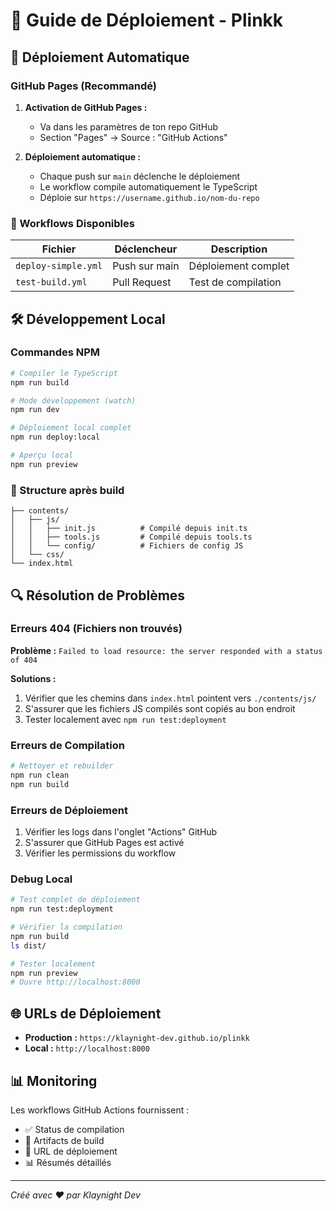 # 🚀 Guide de Déploiement - Plinkk

## 🎯 Déploiement Automatique

### GitHub Pages (Recommandé)

1. **Activation de GitHub Pages :**
   - Va dans les paramètres de ton repo GitHub
   - Section "Pages" → Source : "GitHub Actions"

2. **Déploiement automatique :**
   - Chaque push sur `main` déclenche le déploiement
   - Le workflow compile automatiquement le TypeScript
   - Déploie sur `https://username.github.io/nom-du-repo`

### 🔧 Workflows Disponibles

| Fichier | Déclencheur | Description |
|---------|-------------|-------------|
| `deploy-simple.yml` | Push sur main | Déploiement complet |
| `test-build.yml` | Pull Request | Test de compilation |

## 🛠️ Développement Local

### Commandes NPM

```bash
# Compiler le TypeScript
npm run build

# Mode développement (watch)
npm run dev

# Déploiement local complet
npm run deploy:local

# Aperçu local
npm run preview
```

### 📁 Structure après build

```
├── contents/
│   ├── js/
│   │   ├── init.js          # Compilé depuis init.ts
│   │   ├── tools.js         # Compilé depuis tools.ts
│   │   └── config/          # Fichiers de config JS
│   └── css/
└── index.html
```

## 🔍 Résolution de Problèmes

### Erreurs 404 (Fichiers non trouvés)

**Problème :** `Failed to load resource: the server responded with a status of 404`

**Solutions :**
1. Vérifier que les chemins dans `index.html` pointent vers `./contents/js/`
2. S'assurer que les fichiers JS compilés sont copiés au bon endroit
3. Tester localement avec `npm run test:deployment`

### Erreurs de Compilation

```bash
# Nettoyer et rebuilder
npm run clean
npm run build
```

### Erreurs de Déploiement

1. Vérifier les logs dans l'onglet "Actions" GitHub
2. S'assurer que GitHub Pages est activé
3. Vérifier les permissions du workflow

### Debug Local

```bash
# Test complet de déploiement
npm run test:deployment

# Vérifier la compilation
npm run build
ls dist/

# Tester localement
npm run preview
# Ouvre http://localhost:8000
```

## 🌐 URLs de Déploiement

- **Production :** `https://klaynight-dev.github.io/plinkk`
- **Local :** `http://localhost:8000`

## 📊 Monitoring

Les workflows GitHub Actions fournissent :
- ✅ Status de compilation
- 📁 Artifacts de build
- 🔗 URL de déploiement
- 📊 Résumés détaillés

---

*Créé avec ❤️ par Klaynight Dev*

